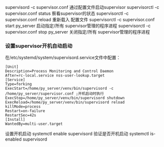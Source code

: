 supervisord -c supervisor.conf 通过配置文件启动supervisor
supervisorctl -c supervisor.conf status 察看supervisor的状态
supervisorctl -c supervisor.conf reload 重新载入 配置文件
supervisorctl -c supervisor.conf start py_server 启动指定/所有 supervisor管理的程序进程
supervisorctl -c supervisor.conf stop py_server 关闭指定/所有 supervisor管理的程序进程

### 设置supervisor开机自动启动
在/etc/systemd/system/supervisord.service文件中配置：
```
[Unit]
Description=Process Monitoring and Control Daemon
After=rc-local.service nss-user-lookup.target
[Service]
Type=forking
ExecStart=/home/py_server/venv/bin/supervisord -c /home/py_server/supervisor.conf ;开机启动时执行
ExecStop=/home/py_server/venv/bin/supervisord shutdown
ExecReload=/home/py_server/venv/bin/supervisord reload
killMode=process
Restart=on-failure
RestartSec=42s
[Install]
WantedBy=multi-user.target
```
设置开机启动
systemctl enable supervisord
验证是否开机启动
systemctl is-enabled supervisord
